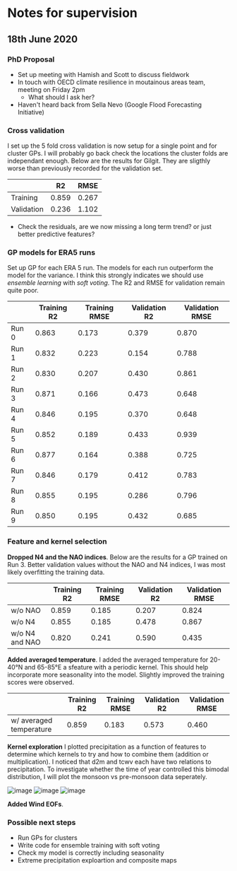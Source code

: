 # Notes for supervision

## 18th June 2020

### PhD Proposal

* Set up meeting with Hamish and Scott to discuss fieldwork
* In touch with OECD climate resilience in moutainous areas team, meeting on Friday 2pm
  * What should I ask her?
* Haven't heard back from Sella Nevo (Google Flood Forecasting Initiative)

### Cross validation

I set up the 5 fold cross validation is now setup for a single point and for cluster GPs. I will probably go back check the locations the cluster folds are independant enough. Below are the results for Gilgit. They are sligthly worse than previously recorded for the validation set.

|            |  R2   | RMSE  |
| ---------- | ----- | ----- |
| Training   | 0.859 | 0.267 |
| Validation | 0.236 | 1.102 |

* Check the residuals, are we now missing a long term trend? or just better predictive features?

### GP models for ERA5 runs

Set up GP for each ERA 5 run. The models for each run outperform the model for the variance. I think this strongly indicates we should use _ensemble learning_ with _soft voting_. The R2 and RMSE for validation remain quite poor.

|       | Training R2 | Training RMSE | Validation R2 | Validation RMSE |
| ----- | ----------- | ------------- | ------------- | --------------- |
| Run 0 | 0.863 | 0.173 | 0.379 | 0.870 |
| Run 1 | 0.832 | 0.223 | 0.154 | 0.788 |
| Run 2 | 0.830 | 0.207 | 0.430 | 0.861 |
| Run 3 | 0.871 | 0.166 | 0.473 | 0.648 |
| Run 4 | 0.846 | 0.195 | 0.370 | 0.648 |
| Run 5 | 0.852 | 0.189 | 0.433 | 0.939 |
| Run 6 | 0.877 | 0.164 | 0.388 | 0.725 |
| Run 7 | 0.846 | 0.179 | 0.412 | 0.783 |
| Run 8 | 0.855 | 0.195 | 0.286 | 0.796 |
| Run 9 | 0.850 | 0.195 | 0.432 | 0.685 |

### Feature and kernel selection

__Dropped N4 and the NAO indices__. Below are the results for a GP trained on Run 3. Better validation values without the NAO and N4 indices, I was most likely overfitting the training data.

|                | Training R2 | Training RMSE | Validation R2 | Validation RMSE |
| -------------- | ----------- | ------------- | ------------- | --------------- |
| w/o NAO        | 0.859 | 0.185 | 0.207 | 0.824 |
| w/o N4         | 0.855 | 0.185 | 0.478 | 0.867 |
| w/o N4 and NAO | 0.820 | 0.241 | 0.590 | 0.435 |


__Added averaged temperature__. I added the averaged temperature for 20-40°N and 65-85°E a sfeature with a periodic kernel. This should help incorporate more seasonality into the model. Slightly improved the training scores were observed.

|                | Training R2 | Training RMSE | Validation R2 | Validation RMSE |
| -------------- | ----------- | ------------- | ------------- | --------------- |
| w/ averaged temperature | 0.859 | 0.183 | 0.573 | 0.460 |

__Kernel exploration__ I plotted precipitation as a function of features to determine which kernels to try and how to combine them (addition or multiplication). I noticed that d2m and tcwv each have two relations to precipitation. To investigate whether the time of year controlled this bimodal distribution, I will plot the monsoon vs pre-monsoon data seperately.

![image](https://dl.dropboxusercontent.com/s/9j8qoof2v0sa8ea/Screenshot%202020-06-18%20at%2001.40.28.png?dl=0)
![image](https://dl.dropboxusercontent.com/s/y2znisw24nfd3xt/Screenshot%202020-06-18%20at%2001.41.54.png?dl=0)
![image](https://dl.dropboxusercontent.com/s/2b4i24bnmgnv9aw/Screenshot%202020-06-18%20at%2001.43.10.png?dl=0)

__Added Wind EOFs__.


### Possible next steps

* Run GPs for clusters
* Write code for ensemble training with soft voting
* Check my model is correctly including seasonality
* Extreme precipitation exploartion and composite maps
